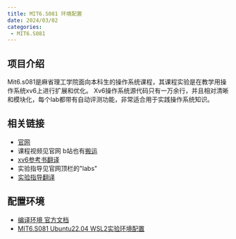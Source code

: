 ```yaml
---
title: MIT6.S081 环境配置
date: 2024/03/02
categories:
 - MIT6.S081
---
```

## 项目介绍
Mit6.s081是麻省理工学院面向本科生的操作系统课程，其课程实验是在教学用操作系统xv6上进行扩展和优化。
Xv6操作系统源代码只有一万余行，并且相对清晰和模块化，每个lab都带有自动评测功能，非常适合用于实践操作系统知识。

## 相关链接
- [官网](https://pdos.csail.mit.edu/6.S081/2020/schedule.html)
- 课程视频见官网 b站也有[搬运](https://www.bilibili.com/video/BV19k4y1C7kA)
- [xv6参考书翻译](https://xv6.dgs.zone/tranlate_books/book-riscv-rev1/summary.html)
- 实验指导见官网顶栏的"labs"
- [实验指导翻译](https://xv6.dgs.zone/labs/use_git/git1.html)

## 配置环境
- [编译环境 官方文档](https://pdos.csail.mit.edu/6.S081/2020/tools.html)
- [MIT6.S081 Ubuntu22.04 WSL2实验环境配置](https://zhuanlan.zhihu.com/p/537461426)
